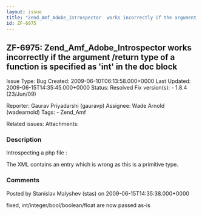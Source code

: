 ```yaml
---
layout: issue
title: "Zend_Amf_Adobe_Introspector  works incorrectly if the argument /return type of a function is specified as 'int' in the doc block"
id: ZF-6975
---
```


ZF-6975: Zend\_Amf\_Adobe\_Introspector works incorrectly if the argument /return type of a function is specified as 'int' in the doc block 
--------------------------------------------------------------------------------------------------------------------------------------------

 Issue Type: Bug Created: 2009-06-10T06:13:58.000+0000 Last Updated: 2009-06-15T14:35:45.000+0000 Status: Resolved Fix version(s): - 1.8.4 (23/Jun/09)
 
 Reporter:  Gaurav Priyadarshi (gauravp)  Assignee:  Wade Arnold (wadearnold)  Tags: - Zend\_Amf
 
 Related issues: 
 Attachments: 
### Description

Introspecting a php file : <?php class TestInt{ /\*\* \* // Returns square of given number \* @param string $num \* @return int \*/ function square1($num) { return $num; } } returns the XML as: <?xml version="1.0" encoding="utf-8"?>

The XML contains an entry which is wrong as this is a primitive type.

 

 

### Comments

Posted by Stanislav Malyshev (stas) on 2009-06-15T14:35:38.000+0000

fixed, int/integer/bool/boolean/float are now passed as-is

 

 